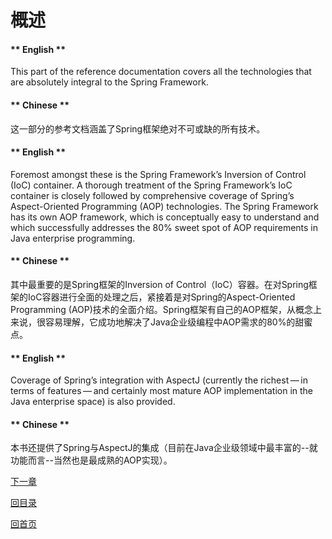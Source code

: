 # 概述

<!-- tabs:start -->

#### ** English **

This part of the reference documentation covers all the technologies that are absolutely integral to the Spring Framework.
#### ** Chinese **

这一部分的参考文档涵盖了Spring框架绝对不可或缺的所有技术。
<!-- tabs:end -->


<!-- tabs:start -->

#### ** English **

Foremost amongst these is the Spring Framework’s Inversion of Control (IoC) container. A thorough treatment of the Spring Framework’s IoC container is closely followed by comprehensive coverage of Spring’s Aspect-Oriented Programming (AOP) technologies. The Spring Framework has its own AOP framework, which is conceptually easy to understand and which successfully addresses the 80% sweet spot of AOP requirements in Java enterprise programming.
#### ** Chinese **

其中最重要的是Spring框架的Inversion of Control（IoC）容器。在对Spring框架的IoC容器进行全面的处理之后，紧接着是对Spring的Aspect-Oriented Programming (AOP)技术的全面介绍。Spring框架有自己的AOP框架，从概念上来说，很容易理解，它成功地解决了Java企业级编程中AOP需求的80%的甜蜜点。

<!-- tabs:end -->


<!-- tabs:start -->

#### ** English **

Coverage of Spring’s integration with AspectJ (currently the richest — in terms of features — and certainly most mature AOP implementation in the Java enterprise space) is also provided.
#### ** Chinese **

本书还提供了Spring与AspectJ的集成（目前在Java企业级领域中最丰富的--就功能而言--当然也是最成熟的AOP实现）。

<!-- tabs:end -->



[下一章](Spring-Framework-5.2.6.RELEASE/Core%20Technologies/1.1.%20Introduction%20to%20the%20Spring%20IoC%20Container%20and%20Beans.md)


[回目录](Spring-Framework-5.2.6.RELEASE/summary.md)

[回首页](/README)
